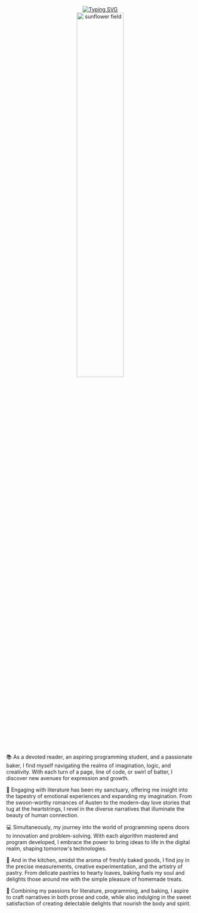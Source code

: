 <div align=center>
<a href="https://git.io/typing-svg"><img src="https://readme-typing-svg.demolab.com?font=+Sedan&pause=1000&color=CA920B&random=true&width=435&lines=I'm+a+lovely+sunflower+girl!+%F0%9F%8C%BB%E2%98%80%EF%B8%8F" alt="Typing SVG" /></a>
<br>
<img src="https://cdn.dribbble.com/users/114039/screenshots/3405025/plant_dribbble.gif" alt="sunflower field" width="50%"/>
</div>
<br>

📚 As a devoted reader, an aspiring programming student, and a passionate baker, I find myself navigating the realms of imagination, logic, and creativity. With each turn of a page, line of code, or swirl of batter, I discover new avenues for expression and growth.

📖 Engaging with literature has been my sanctuary, offering me insight into the tapestry of emotional experiences and expanding my imagination. From the swoon-worthy romances of Austen to the modern-day love stories that tug at the heartstrings, I revel in the diverse narratives that illuminate the beauty of human connection.

💻 Simultaneously, my journey into the world of programming opens doors to innovation and problem-solving. With each algorithm mastered and program developed, I embrace the power to bring ideas to life in the digital realm, shaping tomorrow's technologies.

🍰 And in the kitchen, amidst the aroma of freshly baked goods, I find joy in the precise measurements, creative experimentation, and the artistry of pastry. From delicate pastries to hearty loaves, baking fuels my soul and delights those around me with the simple pleasure of homemade treats.

🌟 Combining my passions for literature, programming, and baking, I aspire to craft narratives in both prose and code, while also indulging in the sweet satisfaction of creating delectable delights that nourish the body and spirit.


